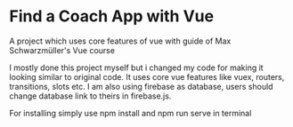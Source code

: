 # Find a Coach App with Vue
 A  project which uses core features of vue with guide of Max Schwarzmüller's Vue course
 
I mostly done this project myself but i changed my code for making it looking similar to original code. It uses core vue features like  vuex, routers, transitions, slots etc. I am also using firebase as database, users should change database link to theirs in firebase.js.

For installing simply use npm install and npm run serve in terminal

